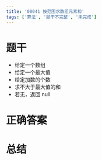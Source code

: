 ```yaml
---
title: '00041 按范围求数组元素和'
tags: ['算法', '题干不完整', '未完成']
---
```


# 题干

- 给定一个数组
- 给定一个最大值
- 给定加数的个数
- 求不大于最大值的和
- 若无，返回 null

# 正确答案



# 总结



<script>
  function func(arr, max, count) {
    if (!arr
      || arr.length < count
      || count < 2
    ) return null

    let sum = 0
    for (let i = 0; i < arr.length; i++) {
      if (sum + arr[i] > max
        || count < 2
      ) return sum
      sum += arr[i]
      count--
    }

    return sum
  }
  console.log(func([1, 2, 3, 4, 5], 10, 9))
</script>